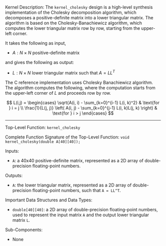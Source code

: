 Kernel Description:
The `kernel_cholesky` design is a high-level synthesis implementation of the Cholesky decomposition algorithm, which decomposes a positive-definite matrix into a lower triangular matrix. The algorithm is based on the Cholesky-Banachiewicz algorithm, which computes the lower triangular matrix row by row, starting from the upper-left corner.

It takes the following as input,

- $A: N \times N$ positive-definite matrix

and gives the following as output:

- $L: N \times N$ lower triangular matrix such that $A = LL^T$

The C reference implementation uses Cholesky Banachiewicz algorithm. The algorithm computes the following, where the computation starts from the upper-left corner of $L$ and proceeds row by row.

$$
L(i,j) =
\begin{cases}
\sqrt{A(i, i) - \sum_{k=0}^{i-1} L(i, k)^2} & \text{for } i = j \\
\frac{1}{L(j, j)} \left( A(i, j) - \sum_{k=0}^{j-1} L(i, k)L(j, k) \right) & \text{for } i > j
\end{cases}
$$

---

Top-Level Function: `kernel_cholesky`

Complete Function Signature of the Top-Level Function:
`void kernel_cholesky(double A[40][40]);`

Inputs:
- `A`: a 40x40 positive-definite matrix, represented as a 2D array of double-precision floating-point numbers.

Outputs:
- `A`: the lower triangular matrix, represented as a 2D array of double-precision floating-point numbers, such that `A = LL^T`.

Important Data Structures and Data Types:
- `double[40][40]`: a 2D array of double-precision floating-point numbers, used to represent the input matrix `A` and the output lower triangular matrix `L`.

Sub-Components:
- None